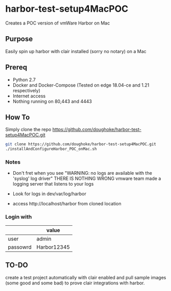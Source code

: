 # harbor-test-setup4MacPOC
Creates a POC version of vmWare Harbor on Mac

## Purpose
Easily spin up harbor with clair installed (sorry no notary) on a Mac

## Prereq
- Python 2.7
- Docker and Docker-Compose (Tested on edge 18.04-ce and 1.21 respectively)
- Internet access
- Nothing running on 80,443 and 4443

## How To
Simply clone the repo https://github.com/doughoke/harbor-test-setup4MacPOC.git

```sh
git clone https://github.com/doughoke/harbor-test-setup4MacPOC.git
./installAndConfigureHarbor_POC_onMac.sh
```

### Notes
- Don't fret when you see "WARNING: no logs are available with the 'syslog' log driver"
THERE IS NOTHING WRONG vmware team made a logging server that listens to your logs

- Look for logs in dev/var/log/harbor
- access http://localhost/harbor from cloned location

### Login with

|  | value |
| ------ | ------ |
| user |  admin |
| passowrd  |  Harbor12345 |

## TO-DO
create a test project automatically with clair enabled and pull sample images (some good and some bad) to prove clair integrations with harbor.